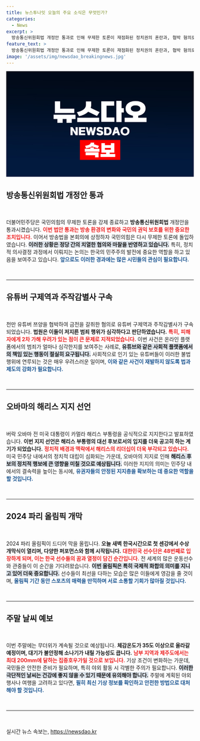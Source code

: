 ```yaml
---
title: 뉴스투나잇 오늘의 주요 소식은 무엇인가?
categories:
  - News
excerpt: >
  방송통신위원회법 개정안 통과로 인해 무제한 토론이 재점화된 정치권의 혼란과, 협박 혐의로 구속된 유튜버들, 오바마의 후보 지지로 긴장감이 높아지는 대선, 그리고 극심한 더위 속 소나기 예보까지! 지금 당장 클릭해보세요!
feature_text: >
  방송통신위원회법 개정안 통과로 인해 무제한 토론이 재점화된 정치권의 혼란과, 협박 혐의로 구속된 유튜버들, 오바마의 후보 지지로 긴장감이 높아지는 대선, 그리고 극심한 더위 속 소나기 예보까지! 지금 당장 클릭해보세요!
image: '/assets/img/newsdao_breakingnews.jpg'
---
```


<p><img src="/assets/img/newsdao_breakingnews.jpg" alt="flaretime 속보" /></p>

<h2 data-ke-size="size26">방송통신위원회법 개정안 통과</h2>

<p data-ke-size="size16">&nbsp;</p>

<p>더불어민주당은 국민의힘의 무제한 토론을 강제 종료하고 <b>방송통신위원회법</b> 개정안을 통과시켰습니다. <b><span style="color: #ee2323;">이번 법안 통과는 방송 환경의 변화와 국민의 권익 보호를 위한 중요한 조치입니다.</span></b> 이어서 방송법을 본회의에 상정하자 국민의힘은 다시 무제한 토론에 돌입하였습니다. <b><span style="background-color: #21538527;">이러한 상황은 정당 간의 치열한 협의와 마찰을 반영하고 있습니다.</span></b> 특히, 정치적 의사결정 과정에서 이뤄지는 논의는 한국의 민주주의 발전에 중요한 역할을 하고 있음을 보여주고 있습니다. <b><span style="color: #1a5490;">앞으로도 이러한 경과에는 많은 시민들의 관심이 필요합니다.</span></b></p>

<p data-ke-size="size16">&nbsp;</p>

<hr />

<h2 data-ke-size="size26">유튜버 구제역과 주작감별사 구속</h2>

<p data-ke-size="size16">&nbsp;</p>

<p>천만 유튜버 쯔양을 협박하여 금전을 갈취한 혐의로 유튜버 구제역과 주작감별사가 구속되었습니다. <b>법원은 이들이 저지른 범죄 행위가 심각하다고 판단하였습니다.</b> <b><span style="color: #ee2323;">특히, 피해자에게 2차 가해 우려가 있는 점이 큰 문제로 지적되었습니다.</span></b> 이번 사건은 온라인 플랫폼에서의 범죄가 얼마나 심각한지를 보여주는 사례로, <b><span style="background-color: #21538527;">유튜브와 같은 사회적 플랫폼에서의 책임 있는 행동이 절실히 요구됩니다.</span></b> 사회적으로 인기 있는 유튜버들이 이러한 불법 행위에 연루되는 것은 매우 우려스러운 일이며, <b><span style="color: #1a5490;">이와 같은 사건이 재발하지 않도록 법과 제도의 강화가 필요합니다.</span></b></p>

<p data-ke-size="size16">&nbsp;</p>

<hr />

<h2 data-ke-size="size26">오바마의 해리스 지지 선언</h2>

<p data-ke-size="size16">&nbsp;</p>

<p>버락 오바마 전 미국 대통령이 카멀라 해리스 부통령을 공식적으로 지지한다고 발표하였습니다. <b>이번 지지 선언은 해리스 부통령의 대선 후보로서의 입지를 더욱 공고히 하는 계기가 되었습니다.</b> <b><span style="color: #ee2323;">정치적 배경과 맥락에서 해리스의 리더십이 더욱 부각되고 있습니다.</span></b> 미국 민주당 내에서의 정치적 대립이 심화되는 가운데, 오바마의 지지로 인해 <b><span style="background-color: #21538527;">해리스 후보의 정치적 행보에 큰 영향을 미칠 것으로 예상됩니다.</span></b> 이러한 지지의 의미는 민주당 내에서의 결속력을 높이는 동시에, <b><span style="color: #1a5490;">유권자들의 안정된 지지층을 확보하는 데 중요한 역할을 할 것입니다.</span></b></p>

<p data-ke-size="size16">&nbsp;</p>

<hr />

<h2 data-ke-size="size26">2024 파리 올림픽 개막</h2>

<p data-ke-size="size16">&nbsp;</p>

<p>2024 파리 올림픽이 드디어 막을 올립니다. <b>오늘 새벽 한국시간으로 첫 센강에서 수상 개막식이 열리며, 다양한 퍼포먼스와 함께 시작됩니다.</b> <b><span style="color: #ee2323;">대한민국 선수단은 48번째로 입장하게 되며, 이는 한국 선수들의 꿈과 열정이 담긴 순간입니다.</span></b> 전 세계의 많은 운동선수와 관중들이 이 순간을 기다려왔습니다. <b><span style="background-color: #21538527;">이번 올림픽은 특히 국제적 화합의 의미를 지니고 있어 더욱 중요합니다.</span></b> 선수들이 최선을 다하는 모습은 많은 이들에게 영감을 줄 것이며, <b><span style="color: #1a5490;">올림픽 기간 동안 스포츠의 매력을 만끽하며 서로 소통할 기회가 많아질 것입니다.</span></b></p>

<p data-ke-size="size16">&nbsp;</p>

<hr />

<h2 data-ke-size="size26">주말 날씨 예보</h2>

<p data-ke-size="size16">&nbsp;</p>

<p>이번 주말에는 무더위가 계속될 것으로 예상됩니다. <b>체감온도가 35도 이상으로 올라갈 예정이며, 대기가 불안정해 소나기가 내릴 가능성도 큽니다.</b> <b><span style="color: #ee2323;">남부 지역과 제주도에서는 최대 200mm에 달하는 집중호우가일 것으로 보입니다.</span></b> 기상 조건이 변화하는 가운데, 국민들은 안전한 준비가 필요하며, 특히 야외 활동 시 각별한 주의가 필요합니다. <b><span style="background-color: #21538527;">이러한 극단적인 날씨는 건강에 좋지 않을 수 있기 때문에 유의해야 합니다.</span></b> 주말에 계획된 야외 행사나 여행을 고려하고 있다면, <b><span style="color: #1a5490;">필히 최신 기상 정보를 확인하고 안전한 방법으로 대처해야 할 것입니다.</span></b></p>

<p data-ke-size="size16">&nbsp;</p>

<hr />

<p data-ke-size="size16">&nbsp;</p>
실시간 뉴스 속보는, <a href="https://newsdao.kr" rel="dofollow">https://newsdao.kr</a>


